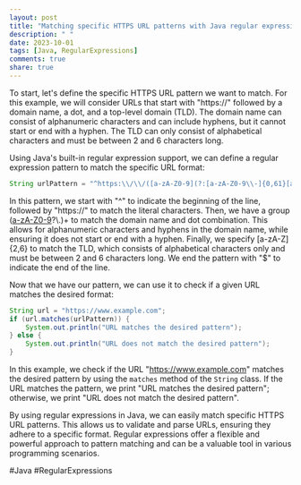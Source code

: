 ```yaml
---
layout: post
title: "Matching specific HTTPS URL patterns with Java regular expressions"
description: " "
date: 2023-10-01
tags: [Java, RegularExpressions]
comments: true
share: true
---
```


To start, let's define the specific HTTPS URL pattern we want to match. For this example, we will consider URLs that start with "https://" followed by a domain name, a dot, and a top-level domain (TLD). The domain name can consist of alphanumeric characters and can include hyphens, but it cannot start or end with a hyphen. The TLD can only consist of alphabetical characters and must be between 2 and 6 characters long.

Using Java's built-in regular expression support, we can define a regular expression pattern to match the specific URL format:

```java
String urlPattern = "^https:\\/\\/([a-zA-Z0-9](?:[a-zA-Z0-9\\-]{0,61}[a-zA-Z0-9])?\\.)+[a-zA-Z]{2,6}$";
```

In this pattern, we start with "^" to indicate the beginning of the line, followed by "https://" to match the literal characters. Then, we have a group ([a-zA-Z0-9](?:[a-zA-Z0-9\\-]{0,61}[a-zA-Z0-9])?\\.)+ to match the domain name and dot combination. This allows for alphanumeric characters and hyphens in the domain name, while ensuring it does not start or end with a hyphen. Finally, we specify [a-zA-Z]{2,6} to match the TLD, which consists of alphabetical characters only and must be between 2 and 6 characters long. We end the pattern with "$" to indicate the end of the line.

Now that we have our pattern, we can use it to check if a given URL matches the desired format:

```java
String url = "https://www.example.com";
if (url.matches(urlPattern)) {
    System.out.println("URL matches the desired pattern");
} else {
    System.out.println("URL does not match the desired pattern");
}
```

In this example, we check if the URL "https://www.example.com" matches the desired pattern by using the `matches` method of the `String` class. If the URL matches the pattern, we print "URL matches the desired pattern"; otherwise, we print "URL does not match the desired pattern".

By using regular expressions in Java, we can easily match specific HTTPS URL patterns. This allows us to validate and parse URLs, ensuring they adhere to a specific format. Regular expressions offer a flexible and powerful approach to pattern matching and can be a valuable tool in various programming scenarios.

#Java #RegularExpressions